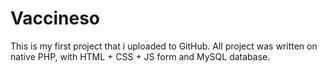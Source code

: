 # Vaccineso
This is my first project that i uploaded to GitHub. All project was written on native PHP, with HTML + CSS + JS form and MySQL database.
